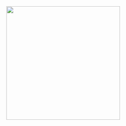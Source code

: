 <!DOCTYPE html>
<html lang="en">

<head>
    <meta charset="UTF-8">
    <meta name="viewport" content="width=device-width, initial-scale=1.0">
</head>

<body>
    <img src="https://www.avyatech.com/wp-content/uploads/2021/08/How-to-Build-a-Laravel-REST-API-with-Test-Driven-Development.png" alt="" srcset="" class="img-fluid" width="300">

</body>

</html>
